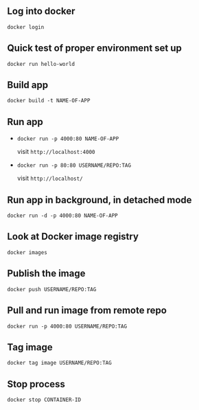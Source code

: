 ## Log into docker
`docker login`

## Quick test of proper environment set up
`docker run hello-world`

## Build app
`docker build -t NAME-OF-APP`

## Run app
* `docker run -p 4000:80 NAME-OF-APP`

  visit `http://localhost:4000`

* `docker run -p 80:80 USERNAME/REPO:TAG`

  visit `http://localhost/`

## Run app in background, in detached mode
`docker run -d -p 4000:80 NAME-OF-APP`

## Look at Docker image registry
`docker images`

## Publish the image
`docker push USERNAME/REPO:TAG`

## Pull and run image from remote repo
`docker run -p 4000:80 USERNAME/REPO:TAG`

## Tag image
`docker tag image USERNAME/REPO:TAG`

## Stop process
`docker stop CONTAINER-ID`
